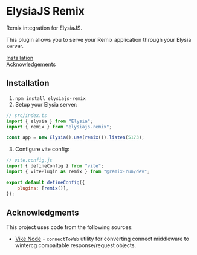 # ElysiaJS Remix

Remix integration for ElysiaJS.

This plugin allows you to serve your Remix application through your Elysia server.

[Installation](#installation)  
[Acknowledgements](#cknowledgments)

## Installation

1. `npm install elysiajs-remix`
2. Setup your Elysia server:

```ts
// src/index.ts
import { elysia } from "Elysia";
import { remix } from "elysiajs-remix";

const app = new Elysia().use(remix()).listen(5173);
```

3. Configure vite config:

```js
// vite.config.js
import { defineConfig } from "vite";
import { vitePlugin as remix } from "@remix-run/dev";

export default defineConfig({
    plugins: [remix()],
});
```

## Acknowledgments

This project uses code from the following sources:

-   [Vike Node](https://github.com/vikejs/vike-node/tree/main) - `connectToWeb` utility for converting connect middleware to wintercg compaitable response/request objects.
